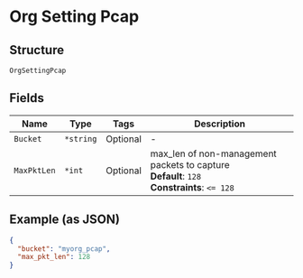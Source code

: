 
# Org Setting Pcap

## Structure

`OrgSettingPcap`

## Fields

| Name | Type | Tags | Description |
|  --- | --- | --- | --- |
| `Bucket` | `*string` | Optional | - |
| `MaxPktLen` | `*int` | Optional | max_len of non-management packets to capture<br>**Default**: `128`<br>**Constraints**: `<= 128` |

## Example (as JSON)

```json
{
  "bucket": "myorg_pcap",
  "max_pkt_len": 128
}
```

